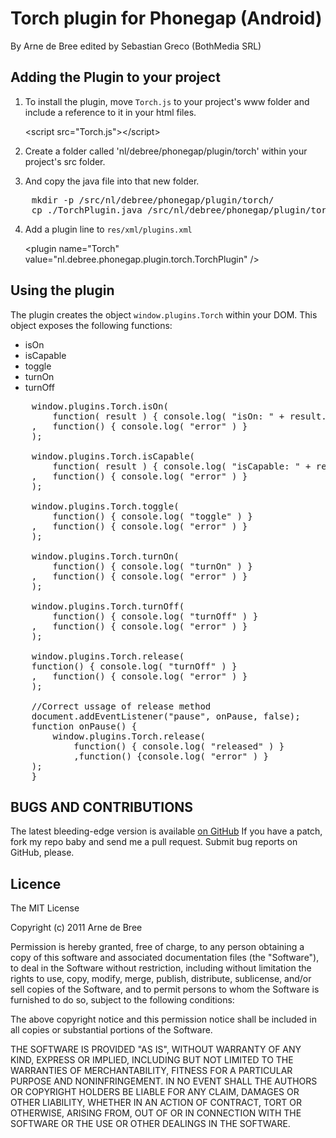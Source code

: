 # Torch plugin for Phonegap (Android) #
By Arne de Bree edited by Sebastian Greco (BothMedia SRL)

## Adding the Plugin to your project ##
1. To install the plugin, move `Torch.js` to your project's www folder and include a reference to it 
in your html files. 

    &lt;script src="Torch.js"&gt;&lt;/script&gt;

2. Create a folder called 'nl/debree/phonegap/plugin/torch' within your project's src folder.
3. And copy the java file into that new folder.

<pre>
    mkdir -p <your_project>/src/nl/debree/phonegap/plugin/torch/
    cp ./TorchPlugin.java <your_project>/src/nl/debree/phonegap/plugin/torch/
</pre>
    
4. Add a plugin line to `res/xml/plugins.xml`

    &lt;plugin name="Torch" value="nl.debree.phonegap.plugin.torch.TorchPlugin" /&gt;

## Using the plugin ##
The plugin creates the object `window.plugins.Torch` within your DOM. This object
exposes the following functions:

- isOn
- isCapable
- toggle
- turnOn
- turnOff

<pre>
    window.plugins.Torch.isOn( 
        function( result ) { console.log( "isOn: " + result.on ) }      // success
    ,   function() { console.log( "error" ) }                           // error
    );
    
    window.plugins.Torch.isCapable( 
        function( result ) { console.log( "isCapable: " + result.capable ) }      // success
    ,   function() { console.log( "error" ) }                           // error
    );
    
    window.plugins.Torch.toggle( 
        function() { console.log( "toggle" ) }                          // success
    ,   function() { console.log( "error" ) }                           // error
    );

    window.plugins.Torch.turnOn( 
        function() { console.log( "turnOn" ) }                          // success
    ,   function() { console.log( "error" ) }                           // error
    );

    window.plugins.Torch.turnOff( 
        function() { console.log( "turnOff" ) }                         // success
    ,   function() { console.log( "error" ) }                           // error
    );
    
    window.plugins.Torch.release( 
	function() { console.log( "turnOff" ) }                         // success
    ,   function() { console.log( "error" ) }                           // error
    );
		
    //Correct ussage of	release method
    document.addEventListener("pause", onPause, false);
    function onPause() {
    	window.plugins.Torch.release( 
			function() { console.log( "released" ) }
			,function() {console.log( "error" ) }
	);
    }
</pre>
 
	
## BUGS AND CONTRIBUTIONS ##
The latest bleeding-edge version is available [on GitHub](http://github.com/adebrees/phonegap-plugins/tree/master/Android/)
If you have a patch, fork my repo baby and send me a pull request. Submit bug reports on GitHub, please.
	
## Licence ##

The MIT License

Copyright (c) 2011 Arne de Bree

Permission is hereby granted, free of charge, to any person obtaining a copy
of this software and associated documentation files (the "Software"), to deal
in the Software without restriction, including without limitation the rights
to use, copy, modify, merge, publish, distribute, sublicense, and/or sell
copies of the Software, and to permit persons to whom the Software is
furnished to do so, subject to the following conditions:

The above copyright notice and this permission notice shall be included in
all copies or substantial portions of the Software.

THE SOFTWARE IS PROVIDED "AS IS", WITHOUT WARRANTY OF ANY KIND, EXPRESS OR
IMPLIED, INCLUDING BUT NOT LIMITED TO THE WARRANTIES OF MERCHANTABILITY,
FITNESS FOR A PARTICULAR PURPOSE AND NONINFRINGEMENT. IN NO EVENT SHALL THE
AUTHORS OR COPYRIGHT HOLDERS BE LIABLE FOR ANY CLAIM, DAMAGES OR OTHER
LIABILITY, WHETHER IN AN ACTION OF CONTRACT, TORT OR OTHERWISE, ARISING FROM,
OUT OF OR IN CONNECTION WITH THE SOFTWARE OR THE USE OR OTHER DEALINGS IN
THE SOFTWARE.




	